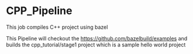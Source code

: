 # CPP_Pipeline
This job compiles C++ project using bazel

This Pipeline will checkout the https://github.com/bazelbuild/examples and
builds the cpp_tutorial/stage1 project which is a sample hello world project
